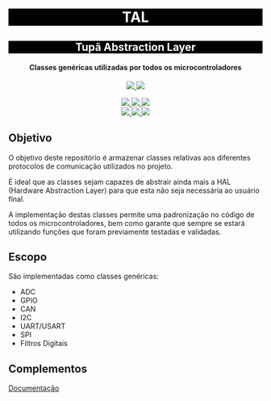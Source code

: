 <h1 align="center" style="color:white; background-color:black">TAL</h1>
<h2 align="center" style="color:white; background-color:black">Tupã Abstraction Layer</h2>

<h4 align="center">Classes genéricas utilizadas por todos os microcontroladores</h4>

<p align="center">
    <a href="https://tupa.eesc.usp.br//">
    <img src="https://img.shields.io/badge/Tupã-Generics-black?style=for-the-badge"/>
    </a>
    <a href="https://eesc.usp.br/">
    <img src="https://img.shields.io/badge/Linked%20to-EESC--USP-black?style=for-the-badge"/>
    </a>
</p>
<p align="center">
    <a href="https://github.com/EESC-USP-TUPA/Generics/issues">
    <img src="https://img.shields.io/github/issues/EESC-USP-TUPA/Generics?style=for-the-badge"/>
    </a>
    <a href="https://github.com/EESC-USP-TUPA/Generics/commits/main">
    <img src="https://img.shields.io/github/commit-activity/m/EESC-USP-TUPA/Generics?style=for-the-badge">
    </a>
    <a href="https://github.com/EESC-USP-TUPA/Generics/graphs/contributors">
    <img src="https://img.shields.io/github/contributors/EESC-USP-TUPA/Generics?style=for-the-badge"/>
    </a>
    <br>
    <a href="https://github.com/EESC-USP-TUPA/Generics/commits/main">
    <img src="https://img.shields.io/github/last-commit/EESC-USP-TUPA/Generics?style=for-the-badge"/>
    </a>
    <a href="https://github.com/EESC-USP-TUPA/Generics/issues">
    <img src="https://img.shields.io/github/issues-raw/EESC-USP-TUPA/Generics?style=for-the-badge" />
    </a>
    <a href="https://github.com/EESC-USP-TUPA/Generics/pulls">
    <img src = "https://img.shields.io/github/issues-pr-raw/EESC-USP-TUPA/Generics?style=for-the-badge">
    </a>
</p>

## Objetivo

O objetivo deste repositório é armazenar classes relativas aos diferentes protocolos de comunicação utilizados no projeto.

É ideal que as classes sejam capazes de abstrair ainda mais a HAL (Hardware Abstraction Layer) para que esta não seja necessária ao usuário final.

A implementação destas classes permite uma padronização no código de todos os microcontroladores, bem como garante que sempre se estará utilizando
funções que foram previamente testadas e validadas.

## Escopo

São implementadas como classes genéricas:

- ADC
- GPIO
- CAN
- I2C
- UART/USART
- SPI
- Filtros Digitais

## Complementos

[Documentação](https://eesc-usp-tupa.github.io/TAL/)
